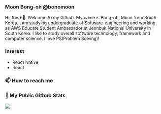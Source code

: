 ### Moon Bong-oh @bonomoon

<!--
**bonomoon/bonomoon** is a ✨ _special_ ✨ repository because its `README.md` (this file) appears on your GitHub profile.

Here are some ideas to get you started:

- 🔭 I’m currently working on ...
- 🌱 I’m currently learning ...
- 👯 I’m looking to collaborate on ...
- 🤔 I’m looking for help with ...
- 💬 Ask me about ...
- 📫 How to reach me: ...
- 😄 Pronouns: ...
- ⚡ Fun fact: ...
-->

 Hi, there👋. Welcome to my Github. My name is Bong-oh, Moon from South Korea. I am studying undergraduate of Software-engineering and working as AWS Educate Student Ambassador at Jeonbuk National University in South Korea. I like to study overall software technology, framework and computer science. I love PS(Problem Solving)!
<!-- Currently, I'm interested in web or application development, especially front-end development such as React or React Native.  -->

### Interest
- React Native
- React

### 📫 How to reach me

### 📃 My Public Github Stats
![](https://github-readme-stats.vercel.app/api?username=bonomoon&show_icons=true&hide_border=False)
